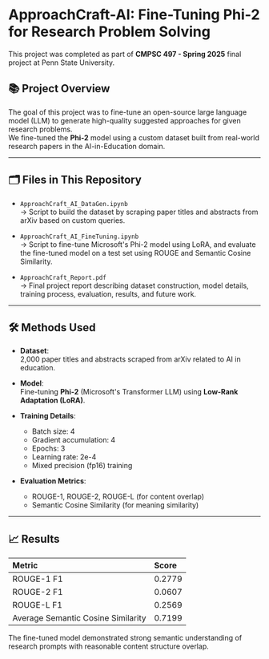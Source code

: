 # ApproachCraft-AI: Fine-Tuning Phi-2 for Research Problem Solving

This project was completed as part of **CMPSC 497 - Spring 2025** final project at Penn State University.

## 📚 Project Overview
The goal of this project was to fine-tune an open-source large language model (LLM) to generate high-quality suggested approaches for given research problems.  
We fine-tuned the **Phi-2** model using a custom dataset built from real-world research papers in the AI-in-Education domain.

---

## 🗂 Files in This Repository
- `ApproachCraft_AI_DataGen.ipynb`  
  → Script to build the dataset by scraping paper titles and abstracts from arXiv based on custom queries.

- `ApproachCraft_AI_FineTuning.ipynb`  
  → Script to fine-tune Microsoft's Phi-2 model using LoRA, and evaluate the fine-tuned model on a test set using ROUGE and Semantic Cosine Similarity.

- `ApproachCraft_Report.pdf`  
  → Final project report describing dataset construction, model details, training process, evaluation, results, and future work.

---

## 🛠️ Methods Used
- **Dataset**:  
  2,000 paper titles and abstracts scraped from arXiv related to AI in education.

- **Model**:  
  Fine-tuning **Phi-2** (Microsoft's Transformer LLM) using **Low-Rank Adaptation (LoRA)**.

- **Training Details**:
  - Batch size: 4
  - Gradient accumulation: 4
  - Epochs: 3
  - Learning rate: 2e-4
  - Mixed precision (fp16) training

- **Evaluation Metrics**:
  - ROUGE-1, ROUGE-2, ROUGE-L (for content overlap)
  - Semantic Cosine Similarity (for meaning similarity)

---

## 📈 Results
| Metric | Score |
|:-------|:------|
| ROUGE-1 F1 | 0.2779 |
| ROUGE-2 F1 | 0.0607 |
| ROUGE-L F1 | 0.2569 |
| Average Semantic Cosine Similarity | 0.7199 |

The fine-tuned model demonstrated strong semantic understanding of research prompts with reasonable content structure overlap.

